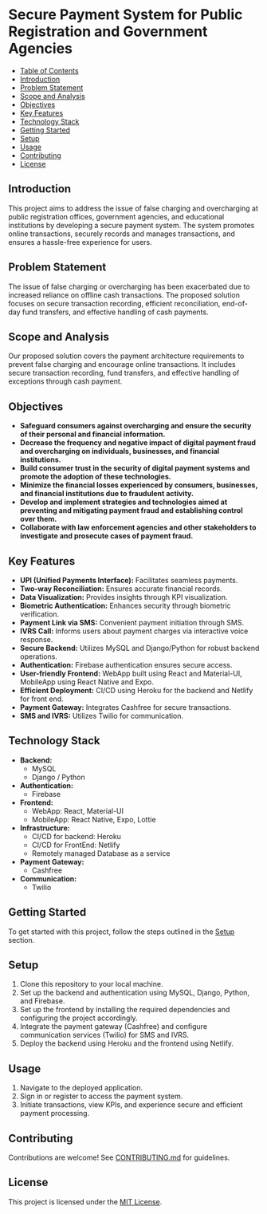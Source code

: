# Secure Payment System for Public Registration and Government Agencies

  * [Table of Contents](#table-of-contents)
  * [Introduction](#introduction)
  * [Problem Statement](#problem-statement)
  * [Scope and Analysis](#scope-and-analysis)
  * [Objectives](#objectives)
  * [Key Features](#key-features)
  * [Technology Stack](#technology-stack)
  * [Getting Started](#getting-started)
  * [Setup](#setup)
  * [Usage](#usage)
  * [Contributing](#contributing)
  * [License](#license)

## Introduction

This project aims to address the issue of false charging and overcharging at public registration offices, government agencies, and educational institutions by developing a secure payment system. The system promotes online transactions, securely records and manages transactions, and ensures a hassle-free experience for users.

## Problem Statement

The issue of false charging or overcharging has been exacerbated due to increased reliance on offline cash transactions. The proposed solution focuses on secure transaction recording, efficient reconciliation, end-of-day fund transfers, and effective handling of cash payments.

## Scope and Analysis

Our proposed solution covers the payment architecture requirements to prevent false charging and encourage online transactions. It includes secure transaction recording, fund transfers, and effective handling of exceptions through cash payment.

## Objectives

- **Safeguard consumers against overcharging and ensure the security of their personal and financial information.**
- **Decrease the frequency and negative impact of digital payment fraud and overcharging on individuals, businesses, and financial institutions.**
- **Build consumer trust in the security of digital payment systems and promote the adoption of these technologies.**
- **Minimize the financial losses experienced by consumers, businesses, and financial institutions due to fraudulent activity.**
- **Develop and implement strategies and technologies aimed at preventing and mitigating payment fraud and establishing control over them.**
- **Collaborate with law enforcement agencies and other stakeholders to investigate and prosecute cases of payment fraud.**

## Key Features

- **UPI (Unified Payments Interface):** Facilitates seamless payments.
- **Two-way Reconciliation:** Ensures accurate financial records.
- **Data Visualization:** Provides insights through KPI visualization.
- **Biometric Authentication:** Enhances security through biometric verification.
- **Payment Link via SMS:** Convenient payment initiation through SMS.
- **IVRS Call:** Informs users about payment charges via interactive voice response.
- **Secure Backend:** Utilizes MySQL and Django/Python for robust backend operations.
- **Authentication:** Firebase authentication ensures secure access.
- **User-friendly Frontend:** WebApp built using React and Material-UI, MobileApp using React Native and Expo.
- **Efficient Deployment:** CI/CD using Heroku for the backend and Netlify for front end.
- **Payment Gateway:** Integrates Cashfree for secure transactions.
- **SMS and IVRS:** Utilizes Twilio for communication.

## Technology Stack

- **Backend:**
  - MySQL
  - Django / Python
- **Authentication:**
  - Firebase
- **Frontend:**
  - WebApp: React, Material-UI
  - MobileApp: React Native, Expo, Lottie
- **Infrastructure:**
  - CI/CD for backend: Heroku
  - CI/CD for FrontEnd: Netlify
  - Remotely managed Database as a service
- **Payment Gateway:**
  - Cashfree
- **Communication:**
  - Twilio

## Getting Started

To get started with this project, follow the steps outlined in the [Setup](#setup) section.

## Setup

1. Clone this repository to your local machine.
2. Set up the backend and authentication using MySQL, Django, Python, and Firebase.
3. Set up the frontend by installing the required dependencies and configuring the project accordingly.
4. Integrate the payment gateway (Cashfree) and configure communication services (Twilio) for SMS and IVRS.
5. Deploy the backend using Heroku and the frontend using Netlify.

## Usage

1. Navigate to the deployed application.
2. Sign in or register to access the payment system.
3. Initiate transactions, view KPIs, and experience secure and efficient payment processing.

## Contributing

Contributions are welcome! See [CONTRIBUTING.md](CONTRIBUTING.md) for guidelines.

## License

This project is licensed under the [MIT License](LICENSE).
